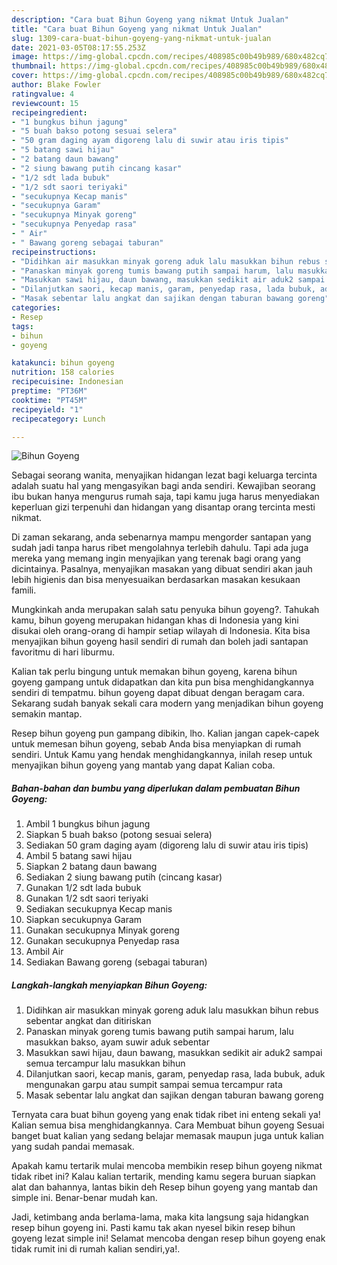 ```yaml
---
description: "Cara buat Bihun Goyeng yang nikmat Untuk Jualan"
title: "Cara buat Bihun Goyeng yang nikmat Untuk Jualan"
slug: 1309-cara-buat-bihun-goyeng-yang-nikmat-untuk-jualan
date: 2021-03-05T08:17:55.253Z
image: https://img-global.cpcdn.com/recipes/408985c00b49b989/680x482cq70/bihun-goyeng-foto-resep-utama.jpg
thumbnail: https://img-global.cpcdn.com/recipes/408985c00b49b989/680x482cq70/bihun-goyeng-foto-resep-utama.jpg
cover: https://img-global.cpcdn.com/recipes/408985c00b49b989/680x482cq70/bihun-goyeng-foto-resep-utama.jpg
author: Blake Fowler
ratingvalue: 4
reviewcount: 15
recipeingredient:
- "1 bungkus bihun jagung"
- "5 buah bakso potong sesuai selera"
- "50 gram daging ayam digoreng lalu di suwir atau iris tipis"
- "5 batang sawi hijau"
- "2 batang daun bawang"
- "2 siung bawang putih cincang kasar"
- "1/2 sdt lada bubuk"
- "1/2 sdt saori teriyaki"
- "secukupnya Kecap manis"
- "secukupnya Garam"
- "secukupnya Minyak goreng"
- "secukupnya Penyedap rasa"
- " Air"
- " Bawang goreng sebagai taburan"
recipeinstructions:
- "Didihkan air masukkan minyak goreng aduk lalu masukkan bihun rebus sebentar angkat dan ditiriskan"
- "Panaskan minyak goreng tumis bawang putih sampai harum, lalu masukkan bakso, ayam suwir aduk sebentar"
- "Masukkan sawi hijau, daun bawang, masukkan sedikit air aduk2 sampai semua tercampur lalu masukkan bihun"
- "Dilanjutkan saori, kecap manis, garam, penyedap rasa, lada bubuk, aduk mengunakan garpu atau sumpit sampai semua tercampur rata"
- "Masak sebentar lalu angkat dan sajikan dengan taburan bawang goreng"
categories:
- Resep
tags:
- bihun
- goyeng

katakunci: bihun goyeng 
nutrition: 158 calories
recipecuisine: Indonesian
preptime: "PT36M"
cooktime: "PT45M"
recipeyield: "1"
recipecategory: Lunch

---
```



![Bihun Goyeng](https://img-global.cpcdn.com/recipes/408985c00b49b989/680x482cq70/bihun-goyeng-foto-resep-utama.jpg)

Sebagai seorang wanita, menyajikan hidangan lezat bagi keluarga tercinta adalah suatu hal yang mengasyikan bagi anda sendiri. Kewajiban seorang ibu bukan hanya mengurus rumah saja, tapi kamu juga harus menyediakan keperluan gizi terpenuhi dan hidangan yang disantap orang tercinta mesti nikmat.

Di zaman  sekarang, anda sebenarnya mampu mengorder santapan yang sudah jadi tanpa harus ribet mengolahnya terlebih dahulu. Tapi ada juga mereka yang memang ingin menyajikan yang terenak bagi orang yang dicintainya. Pasalnya, menyajikan masakan yang dibuat sendiri akan jauh lebih higienis dan bisa menyesuaikan berdasarkan masakan kesukaan famili. 



Mungkinkah anda merupakan salah satu penyuka bihun goyeng?. Tahukah kamu, bihun goyeng merupakan hidangan khas di Indonesia yang kini disukai oleh orang-orang di hampir setiap wilayah di Indonesia. Kita bisa menyajikan bihun goyeng hasil sendiri di rumah dan boleh jadi santapan favoritmu di hari liburmu.

Kalian tak perlu bingung untuk memakan bihun goyeng, karena bihun goyeng gampang untuk didapatkan dan kita pun bisa menghidangkannya sendiri di tempatmu. bihun goyeng dapat dibuat dengan beragam cara. Sekarang sudah banyak sekali cara modern yang menjadikan bihun goyeng semakin mantap.

Resep bihun goyeng pun gampang dibikin, lho. Kalian jangan capek-capek untuk memesan bihun goyeng, sebab Anda bisa menyiapkan di rumah sendiri. Untuk Kamu yang hendak menghidangkannya, inilah resep untuk menyajikan bihun goyeng yang mantab yang dapat Kalian coba.

<!--inarticleads1-->

##### Bahan-bahan dan bumbu yang diperlukan dalam pembuatan Bihun Goyeng:

1. Ambil 1 bungkus bihun jagung
1. Siapkan 5 buah bakso (potong sesuai selera)
1. Sediakan 50 gram daging ayam (digoreng lalu di suwir atau iris tipis)
1. Ambil 5 batang sawi hijau
1. Siapkan 2 batang daun bawang
1. Sediakan 2 siung bawang putih (cincang kasar)
1. Gunakan 1/2 sdt lada bubuk
1. Gunakan 1/2 sdt saori teriyaki
1. Sediakan secukupnya Kecap manis
1. Siapkan secukupnya Garam
1. Gunakan secukupnya Minyak goreng
1. Gunakan secukupnya Penyedap rasa
1. Ambil  Air
1. Sediakan  Bawang goreng (sebagai taburan)




<!--inarticleads2-->

##### Langkah-langkah menyiapkan Bihun Goyeng:

1. Didihkan air masukkan minyak goreng aduk lalu masukkan bihun rebus sebentar angkat dan ditiriskan
1. Panaskan minyak goreng tumis bawang putih sampai harum, lalu masukkan bakso, ayam suwir aduk sebentar
1. Masukkan sawi hijau, daun bawang, masukkan sedikit air aduk2 sampai semua tercampur lalu masukkan bihun
1. Dilanjutkan saori, kecap manis, garam, penyedap rasa, lada bubuk, aduk mengunakan garpu atau sumpit sampai semua tercampur rata
1. Masak sebentar lalu angkat dan sajikan dengan taburan bawang goreng




Ternyata cara buat bihun goyeng yang enak tidak ribet ini enteng sekali ya! Kalian semua bisa menghidangkannya. Cara Membuat bihun goyeng Sesuai banget buat kalian yang sedang belajar memasak maupun juga untuk kalian yang sudah pandai memasak.

Apakah kamu tertarik mulai mencoba membikin resep bihun goyeng nikmat tidak ribet ini? Kalau kalian tertarik, mending kamu segera buruan siapkan alat dan bahannya, lantas bikin deh Resep bihun goyeng yang mantab dan simple ini. Benar-benar mudah kan. 

Jadi, ketimbang anda berlama-lama, maka kita langsung saja hidangkan resep bihun goyeng ini. Pasti kamu tak akan nyesel bikin resep bihun goyeng lezat simple ini! Selamat mencoba dengan resep bihun goyeng enak tidak rumit ini di rumah kalian sendiri,ya!.

